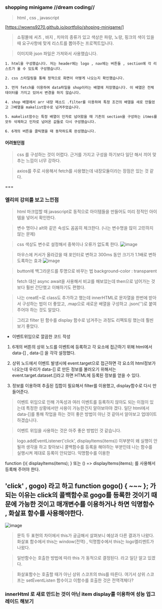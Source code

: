 ### shopping minigame //dream coding//

> html , css , javascript

[https://wowns9270.github.io/portfolio/shoping-minigame/]

> 쇼핑몰에 셔츠 , 바지 , 치마의 종류가 있고 색상은 파랑, 노랑, 핑크의 색이 있을 때 요구사항에 맞게 리스트를 뽑아주는 프로젝트입니다.

> 이미지와 json 파일은 가져와서 사용했습니다.

```
1. html을 구성했습니다. 저는 header에는 logo , nav에는 버튼들 , section에 각 리스트가 올 수 있도록 구성했습니다.

2. css 스타일링을 통해 정적으로 화면이 어떻게 나오는지 확인했습니다.

3. 먼저 fetch를 이용하여 data파일을 shop이라는 배열에 저장했습니다. 이 배열은 전체 데이터를 가지고 있어서 변경을 하지 않습니다.

4. shop 배열에서 arr 내장 메소드 .filter를 이용하여 특정 조건의 배열을 새로 만들었고 그배열을 makelist함수로 넘겨주었습니다.

5. makelist함수는 특정 배열이 인자로 넘어왔을 때 기존의 section을 구성하는 itmes를 모두 삭제하고 인자로 넘어온 값들로 다시 구성했습니다.

6. 6개의 버튼을 클릭했을 때 동작하도록 완성했습니다.
```

#### 어려웠던점

> css 를 구성하는 것이 어렵다. 근거를 가지고 구성을 하기보다 일단 해서 끼어 맞추는 느낌이 너무 강하다.

> axios를 주로 사용해서 fetch를 사용했는데 내장모듈이라는 장점은 있는 것 같다.

===

### 엘리의 강의를 보고 느낀점

> html 마크업할 때 javascript로 동적으로 아이템들을 만들어도 미리 정적인 아이템을 넣어서 확인한다.

> 변수 명이나 alt와 같은 속성도 꼼꼼히 체크한다. (나는 변수명을 많이 고민하지 않는 문제)

> css 색상도 변수로 설정해서 중복이나 오류가 없도록 한다.
> ![image](https://user-images.githubusercontent.com/46587806/107137394-656e6a80-694f-11eb-898c-12d922e6b9c8.png)

> 마우스에 커서가 올라갔을 때 포인터로 변하고 300ms 동안 크기가 1.1배로 변하도록하는 효과
> ![image](https://user-images.githubusercontent.com/46587806/107137759-0d396780-6953-11eb-9a2e-98649cfad83b.png)

> button에 백그라운드를 투명으로 바꾸는 법
> background-color : transparent

> fetch 대신 async await을 사용해서 비교를 해보았는데 then으로 넘어가는 것 보다 훨씬 간단했고 이해하기도 편했다.

> 나는 creatE~로 class도 추가하고 했는데 innerHTML로 문자열을 한번에 받아서 구성하는 법이 더 좋았고, .map으로 새로운 배열을 구성하고 .json('')로 붙여주어야 하는 것도 알았다.

> 그리고 filter 된 함수를 display 함수로 넘겨주는 과정도 리펙토링 했는데 훨씬 보기 좋았다.

- 이벤트위임으로 깔끔한 코드 작성

1. 6개의 버튼의 상위 노드를 이벤트에 등록하고 각 요소에 접근하기 위해 html에서
   data-[] , data-[] 을 각각 설정했다.

2. 상위 노드에서 이벤트 발생시에 event.target으로 접근하면 각 요소의 html정보가 나오는데 우리가 data-[] 로 만든 정보를 불러오기 위해서는 event.target.dataset.[]라고 하면 HTML에 등록된 정보를 얻을 수 있다.

3. 정보를 이용하여 추출된 집합이 필요해서 filter를 이용했고, display함수로 다시 만들어준다.

> 이벤트 위임으로 인해 가독성과 여러 이벤트를 등록하지 않아도 되는 이점이 있는데 특정한 상황에서만 사용이 가능한건지 알아보아야 겠다. 일단 html에서 data-[]를 통해 작업을 하는 것이 좋은 방법이 아닌 것 같아서 알아보고 업데이트 하겠습니다.

> 이벤트 위임을 사용하는 것은 아주 좋은 방법인 것 같습니다.

> logo.addEventListener('click', displayItems(items))
> 이부분이 왜 실행이 안될까 생각을 하고 찾아보니 콜백함수를 등록을 해야하는 부분인데 나는 함수를 실행시켜 제대로 등록이 안되었다. 익명함수를 이용한

function (){ displayItems(items); } 또는
() => displayItems(items); 를 사용해서 등록해 주어야 한다.

## 'click' , gogo) 라고 하고 function gogo() { ~~~ }; 가 되는 이유는 click의 콜백함수로 gogo를 등록한 것이기 때문에 가능한 것이고 매개변수를 이용하거나 하면 익명함수 , 화살표 함수를 사용해야한다.

![image](https://user-images.githubusercontent.com/46587806/107333649-19f7c000-6af9-11eb-9740-ff39891cc5cf.png)

> 문득 두 표현의 차이에서 this가 궁금해서 살펴보니 예상과 다른 결과가 나왔다. 화살표 함수에서 this는 window(전역) , 익명함수에서 this는 logo엘리멘트가 나왔다.

> 일반함수는 호출한 방법에 따라 this 가 동적으로 결정된다. 라고 일단 알고 있겠다.

> 화살표함수는 호출할 때가 아닌 상위 스코프의 this를 따른다. 여기서 상위 스코프는 setEventListen 함수이고 이함수를 호출한 것은 전역객체다?

### innerHtml 로 새로 만드는 것이 아닌 item display를 이용하여 성능 업그레이드 해보기
